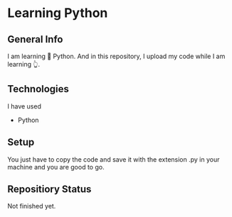 # Learning Python

## General Info
I am learning :thinking: Python. And in this repository, I upload my code while I am learning :point_up_2:.

## Technologies
I have used
- Python

## Setup
You just have to copy the code and save it with the extension .py in your machine and you are good to go.

## Repositiory Status
Not finished yet.
